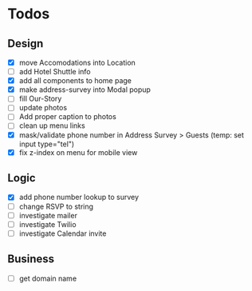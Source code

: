 # Todos
## Design
- [x] move Accomodations into Location
- [ ] add Hotel Shuttle info
- [x] add all components to home page
- [x] make address-survey into Modal popup
- [ ] fill Our-Story
- [ ] update photos
- [ ] Add proper caption to photos
- [ ] clean up menu links
- [x] mask/validate phone number in Address Survey > Guests (temp: set input type="tel")
- [x] fix z-index on menu for mobile view

## Logic
- [x] add phone number lookup to survey
- [ ] change RSVP to string
- [ ] investigate mailer
- [ ] investigate Twilio
- [ ] investigate Calendar invite

## Business
- [ ] get domain name
